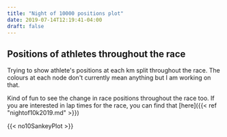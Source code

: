 ```yaml
---
title: "Night of 10000 positions plot"
date: 2019-07-14T12:19:41-04:00
draft: false
---
```


## Positions of athletes throughout the race
Trying to show athlete's positions at each km split throughout the race. The colours at each node don't currently mean anything but I am working on that.

Kind of fun to see the change in race positions throughout the race too. If you are interested in lap times for the race, you can find that [here]({{< ref "nightof10k2019.md" >}})

{{< no10SankeyPlot >}}